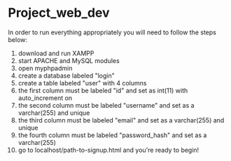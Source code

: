 # Project_web_dev
In order to run everything appropriately you will need to follow the steps below:
1. download and run XAMPP
2. start APACHE and MySQL modules
3. open myphpadmin
4. create a database labeled "login"
5. create a table labeled "user" with 4 columns
6. the first column must be labeled "id" and set as int(11) with auto_increment on
7. the second column must be labeled "username" and set as a varchar(255) and unique
8. the third column must be labeled "email" and set as a varchar(255) and unique
9. the fourth column must be labeled "password_hash" and set as a varchar(255)
10. go to localhost/path-to-signup.html and you're ready to begin!
